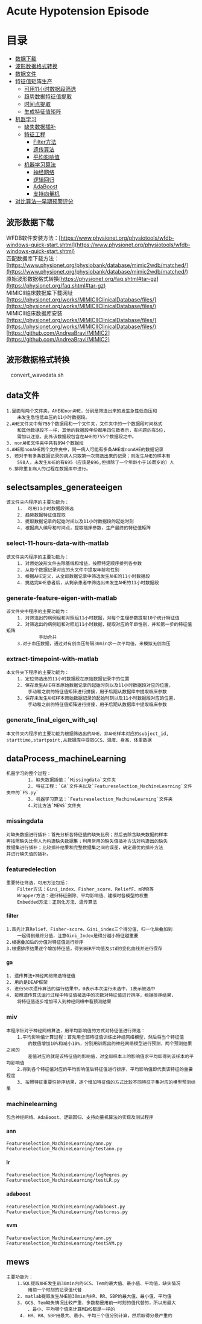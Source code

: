 
# Acute Hypotension Episode 
# 目录
* [数据下载](#波形数据下载)
* [波形数据格式转换](#波形数据格式转换)  
* [数据文件](#data文件)
* [特征值矩阵生产](#selectsamples_generateeigen)
    * [可用11小时数据段筛选](#select-11-hours-data-with-matlab)  
    * [趋势数据特征值提取](#generate-feature-eigen-with-matlab) 
    * [时间点提取](#extract-timepoint-with-matlab)
    * [生成特征值矩阵](#generate_final_eigen_with_sql)
* [机器学习](#dataprocess_machinelearning)
    * [缺失数据插补](#missingdata)
    * [特征工程](#featureselection)
        * [Filter方法](#filter)  
        * [遗传算法](#ga)   
        * [平均影响值](#miv)
    * [机器学习算法](#machinelearning)  
        * [神经网络](#ann)
        * [逻辑回归](#lr)
        * [AdaBoost](#adaboost)
        * [支持向量机](#svm)    
* [对比算法—早期预警评分](#mews)

## 波形数据下载  
WFDB软件安装方法：[https://www.physionet.org/physiotools/wfdb-windows-quick-start.shtml](https://www.physionet.org/physiotools/wfdb-windows-quick-start.shtml) <br>
匹配数据库下载方法：[https://www.physionet.org/physiobank/database/mimic2wdb/matched/](https://www.physionet.org/physiobank/database/mimic2wdb/matched/) <br>
原始波形数据格式转换[https://physionet.org/faq.shtml#tar-gz](https://physionet.org/faq.shtml#tar-gz)<br>
MIMICII临床数据库下载网址[https://physionet.org/works/MIMICIIClinicalDatabase/files/](https://physionet.org/works/MIMICIIClinicalDatabase/files/)<br>
MIMICII临床数据库安装[https://physionet.org/works/MIMICIIClinicalDatabase/files/](https://physionet.org/works/MIMICIIClinicalDatabase/files/)<br>
[https://github.com/AndreaBravi/MIMIC2](https://github.com/AndreaBravi/MIMIC2)

## 波形数据格式转换  
    convert_wavedata.sh


## data文件   
    1.里面有两个文件夹，AHE和nonAHE，分别是筛选出来的发生急性低血压和
        未发生急性低血压的11小时数据段。
    2.AHE文件夹中有755个数据段和一个文件夹，文件夹中的一个数据段时间格式
        和其他数据段不一样，其他的数据段年份都用四位数表示，有问题的有5位，
        需加以注意。此外该数据段包含在AHE的755个数据段之中。
    3. nonAHE文件夹中共有894个数据段
    4.AHE和nonAHE两个文件夹中，同一病人可能有多条AHE或nonAHE的数据记录
    5. 若对于有多条数据记录的病人只取第一次筛选出来的记录：则发生AHE的样本有
        598人，未发生AHE的有695（应该是696,但排除了一个年龄小于16周岁的）人
     6.排除重复病人的过程在数据库中进行。
        
## selectsamples_generateeigen  
    该文件夹内程序的主要功能为：  
        1.  可用11小时数据段筛选
        2. 趋势数据特征值提取
        3. 提取数据记录的起始时间以及11小时数据段的起始时刻
        4. 根据病人编号和时间点，提取临床参数，生产最终的特征值矩阵

### select-11-hours-data-with-matlab  
    该文件夹内程序的主要功能为：  
        1. 对原始波形文件去除基线和增益，按照特定顺序排列各参数
        2. 从每个数据记录对应的头文件中提取年龄和性别
        3. 根据AHE定义，从全部数据记录中筛选发生AHE的11小时数据段
        4. 挑选完AHE患者后，从剩余患者中筛选出未发生AHE的11小时数据段
        
        
### generate-feature-eigen-with-matlab  
    该文件夹中程序的主要功能为：
        1. 对筛选出的病例组和对照组11小时数据，对每个生理参数提取10个统计特征值
        2. 对筛选出的病例组和对照组11小时数据，提取对应的年龄性别，并和第一步的特征值矩阵
                手动合并
        3.对于血压数据，通过对有创血压每隔30min求一次平均值，来模拟无创血压 
        
### extract-timepoint-with-matlab  
    本文件夹下程序的主要功能为：
        1. 定位筛选出的11小时数据段在原始数据记录中的位置
        2. 保存发生AHE样本原始数据记录的起始时刻以及11小时数据段对应的位置，
            手动和之前的特征值矩阵进行拼接，用于后期从数据库中提取临床参数
        3. 保存未发生AHE样本原始数据记录的起始时刻以及11小时数据段对应的位置，
            手动和之前的特征值矩阵进行拼接，用于后期从数据库中提取临床参数
            
### generate_final_eigen_with_sql
    本文件夹内程序的主要功能为根据筛选出的AHE、非AHE样本对应的subject_id,  
    starttime,startpoint,从数据库中提取GCS、温度、身高、体重数据
    
## dataProcess_machineLearning  
    机器学习的整个过程：  
            1. 缺失数据插值：`Missingdata`文件夹  
            2. 特征工程：`GA`文件夹以及`Featureselection_MachineLearning`文件夹中的`FS.py`  
            3. 机器学习算法：`Featureselection_MachineLearning`文件夹  
            4.对比方法`MEWS`文件夹
            
### missingdata  
    对缺失数据进行插补：首先分析各特征值的缺失比例；然后去除含缺失数据的样本
    再按照缺失比例人为构造缺失数据集；利用常用的缺失值插补方法对构造出的缺失
    数据集进行插补；比较插补结果和完整数据集之间的误差，确定最优的插补方法
    并进行缺失值的插补。
    
### featuredelection  
    重要特征筛选，可用方法包括：
        Filter方法：Gini_index、Fisher_score、ReliefF、mRMR等
        Wrapper方法：递归特征删除、平均影响值、建模时各模型的权重
        Embedded方法：正则化方法、遗传算法
        
#### filter 
    1.首先计算Relief、Fisher-score、Gini_index三个得分值，归一化后叠加到
        一起得到最终分值，注意Gini_Index是得分越小特征越重要
    2.根据叠加后的分值对特征值进行排序
    3.根据排序结果逐个增加特征值，得到BER平均值及std的变化曲线并进行保存
    
#### ga
    1. 遗传算法+神经网络筛选特征值
    2. 用的是DEAP框架
    3. 进行50次遗传算法的运行结果中，0表示本次运行未选中，1表示被选中
    4. 按照遗传算法运行过程中特征值被选中的次数对特征值进行排序，根据排序结果，
        将特征值逐步增加带入到神经网络中看预测结果
### miv 
    本程序针对于神经网络算法，用平均影响值的方式对特征值进行筛选：
        1.平均影响值计算过程：首先用全部特征值训练出神经网络模型，然后将当个特征值
            的数值增加10%和减小10%，分别用训练出的神经网络模型进行预测，两个预测结果之间的
            差值对应的就是该特征值的影响值，对全部样本上的影响值求平均即得到该样本的平均影响值
        2.得到各个特征值对应的平均影响值后特征值进行排序，平均影响值即代表该特征的重要程度
        3. 按照特征重要性排序结果，逐个增加特征值的方式比较不同特征子集对应的模型预测结果
    
### machinelearning  
    包含神经网络、AdaBoost、逻辑回归、支持向量机算法的实现及测试程序
    
#### ann 
    Featureselection_MachineLearning/ann.py
    Featureselection_MachineLearning/testann.py
    
#### lr
    Featureselection_MachineLearning/logRegres.py
    Featureselection_MachineLearning/testLR.py
    
#### adaboost  
    Featureselection_MachineLearning/adaboost.py
    Featureselection_MachineLearning/testcross.py
    
#### svm 
    Featureselection_MachineLearning/ann.py
    Featureselection_MachineLearning/testSVM.py
            
## mews 
    主要功能为：
        1.SQL提取AHE发生前30min内的GCS、Tem的最大值、最小值、平均值，缺失情况
            用前一个时刻的记录值代替
        2. matlab提取发生AHE前30min内HR、RR、SBP的最大值、最小值、平均值
        3. GCS、Tem缺失情况比较严重，多数都是用前一时刻的值代替的，所以用最大
            、最小、平均哪个值来计算MEWS都是一样的
         4. HR、RR、SBP用最大、最小、平均三个值分别计算，然后取得分最严重的
